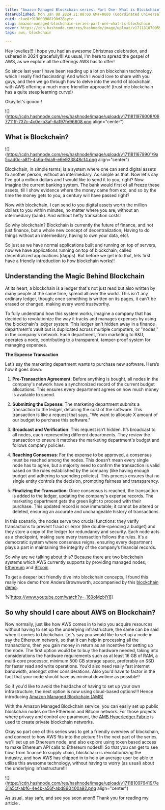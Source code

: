 ```yaml
---
title: "Amazon Managed Blockchain series: Part One- What is Blockchain?"
datePublished: Mon Jan 08 2024 21:00:00 GMT+0000 (Coordinated Universal Time)
cuid: clue8r913000908l90d28eytc
slug: amazon-managed-blockchain-series-part-one-what-is-blockchain
cover: https://cdn.hashnode.com/res/hashnode/image/upload/v1711810700597/1386a59d-b829-4c8d-9510-3d28603299c1.png
tags: aws, blockchain

---
```


Hey lovelies!!! I hope you had an awesome Christmas celebration, and ushered in 2024 gracefully!!! As usual, I'm here to spread the gospel of AWS, as we explore all the offerings AWS has to offer!

So since last year I have been reading up a lot on blockchain technology, which I really find fascinating! And which I would love to share with you guys, and then we go through how to delve into the world of blockchain, with AWS offering a much more friendlier approach! (trust me blockchain has a quite steep learning curve!)

Okay let's goooo!!

![](https://cdn.hashnode.com/res/hashnode/image/upload/v1711811976008/097711ff-737c-4c0e-b3af-6a197fe96808.png align="center")

## What is Blockchain?

![](https://cdn.hashnode.com/res/hashnode/image/upload/v1711811679901/9a5cad0c-a8f1-4c6a-9da9-e6e923848c14.png align="center")

Blockchain, in simple terms, is a system where one can send digital assets to another person, without an intermediary. As simple as that. Now let's say I've got a million dollars and I would like to send it to you, right? Now imagine the current banking system. The bank would first of all freeze these assets, till I show evidence where the money came from etc, and so by the time the money gets to you, a century will have passed right?

Now with blockchain, I can send to you digital assets worth the million dollars to you within minutes, no matter where you are, without an intermediary (bank). And without hefty transaction costs!

So why blockchain? Blockchain is currently the future of finance, and not just finance, but a whole new concept of decentralization; Having to do things without an intermediary, having to own your data, etc!.

So just as we have normal applications built and running on top of servers, now we have applications running on top of blockchain, called decentralized applications (dapps). But before we get into that, lets first have a friendly introduction to how blockchain works!!

## **Understanding the Magic Behind Blockchain**

At its heart, a blockchain is a ledger that's not just read but also written by many people at the same time, spread all over the world. This isn't any ordinary ledger, though; once something is written on its pages, it can't be erased or changed, making every word trustworthy.

To fully understand how this system works, imagine a company that has decided to revolutionize the way it tracks and manages expenses by using the blockchain's ledger system. This ledger isn't hidden away in a finance department's vault but is duplicated across multiple computers, or "nodes," in the company's network. Each department, from marketing to R&D, operates a node, contributing to a transparent, tamper-proof system for managing expenses.

**The Expense Transaction**

Let’s say the marketing department wants to purchase new software. Here’s how it goes down:

1. **Pre-Transaction Agreement**: Before anything is bought, all nodes in the company's network have a synchronized record of the current budget allocations. This ensures every department agrees on how much money is available to spend.
    
2. **Submitting the Expense**: The marketing department submits a transaction to the ledger, detailing the cost of the software. This transaction is like a request that says, "We want to allocate X amount of our budget to purchase this software."
    
3. **Broadcast and Verification**: This request isn’t hidden. It’s broadcast to all nodes, each representing different departments. They review the transaction to ensure it matches the marketing department's budget and follows company policies.
    
4. **Reaching Consensus**: For the expense to be approved, a consensus must be reached among the nodes. This doesn’t mean every single node has to agree, but a majority need to confirm the transaction is valid based on the rules established by the company (like having enough budget and adhering to spending policies). This process ensures that no single entity controls the decision, promoting fairness and transparency.
    
5. **Finalizing the Transaction**: Once consensus is reached, the transaction is added to the ledger, updating the company's expense records. The marketing department gets the green light to proceed with their purchase. This updated record is now immutable; it cannot be altered or deleted, ensuring an accurate and unchangeable history of transactions.
    

In this scenario, the nodes serve two crucial functions: they verify transactions to prevent fraud or error (like double-spending a budget) and they store a copy of the ledger for redundancy and security. Each node acts as a checkpoint, making sure every transaction follows the rules. It's a democratic system where consensus reigns, ensuring every department plays a part in maintaining the integrity of the company’s financial records.

So why are we talking about this? Because there are two blockchain systems which AWS currently supports by providing managed nodes; [Ethereum](https://ethereum.org/en/) and [Bitcoin](https://bitcoin.org/en/).

To get a deeper but friendly dive into blockchain concepts, I found this really nice demo from Anders Brownworth, accompanied by this [blockchain demo](https://andersbrownworth.com/blockchain/blockchain).

%[https://www.youtube.com/watch?v=_160oMzblY8] 

## So why should I care about AWS on Blockchain?

Now normally, just like how AWS comes in to help you acquire resources without having to set up the underlying infrastructure, the same can be said when it comes to blockchain. Let's say you would like to set up a node in say the Ethereum network, so that it can help in processing all the transactions, then you gain money in return as an incentive for setting up the node. The first option would be to buy the hardware needed, taking into considerations the hardware requirements such as at least 16 GB of RAM, a multi-core processor, minimum 500 GB storage space, preferably an SSD for faster read and write operations. You'd also need really fast internet bandwidth, amongst other considerations. Also you'd have to factor in the fact that your node should have as minimal downtime as possible!!

So if you'd like to avoid the headache of having to set up your own infrastructure, the next option is now using cloud-based options!!! Hence introducing [Amazon Managed Blockchain (AMB)](https://docs.aws.amazon.com/managed-blockchain/latest/ethereum-dev/managed-blockchain-ethereum-overview.html)

With the Amazon Managed Blockchain service, you can easily set up public blockchain nodes on the Ethereum and Bitcoin network. For those projects where privacy and control are paramount, the [AMB Hyperledger Fabric](https://docs.aws.amazon.com/managed-blockchain/latest/hyperledger-fabric-dev/what-is-managed-blockchain.html) is used to create private blockchain networks.

Okay so part one of this series was to get a friendly overview of blockchain, and connect to how AWS fits into the picture!! In the next part of the series, we'll set up an Ethereum node, and also explore using token based access to make Ethereum API calls to Ethereum nodes!!! So that you can get to see how, from finance to supply chain, blockchain is revolutionizing the industry, and how AWS has chipped in to help an average user be able to utilize this awesome technology, without having to worry (as usual) about the underlying infrastructure!!!

![](https://cdn.hashnode.com/res/hashnode/image/upload/v1711810976419/7e31a5cf-abf6-4e4b-a56f-abd890400a92.png align="center")

As usual, stay safe, and see you soon anon!! Thank you for reading my article .